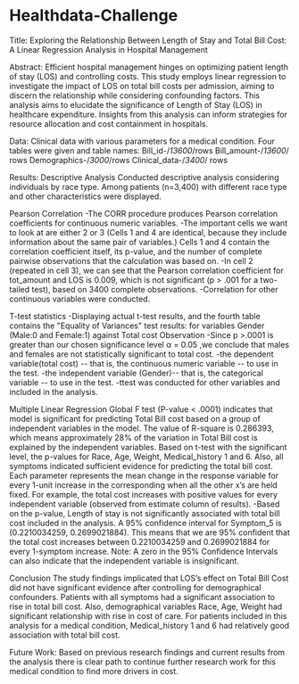 # Healthdata-Challenge

Title: Exploring the Relationship Between Length of Stay and Total Bill Cost: A Linear Regression Analysis in Hospital Management

Abstract:
Efficient hospital management hinges on optimizing patient length of stay (LOS) and controlling costs. This study employs linear regression to investigate the impact of LOS on total bill costs per admission, aiming to discern the relationship while considering confounding factors. This analysis aims to elucidate the significance of Length of Stay (LOS) in healthcare expenditure. Insights from this analysis can inform strategies for resource allocation and cost containment in hospitals.

Data:
Clinical data with various parameters for a medical condition. Four tables were given and table names: 
Bill_id-/*13600*/rows 
Bill_amount-/*13600*/ rows
Demographics-/*3000*/rows 
Clinical_data-/*3400*/ rows

Results:
Descriptive Analysis
Conducted descriptive analysis considering individuals by race type.  Among patients (n=3,400) with different race type and other characteristics were displayed.

Pearson Correlation
-The CORR procedure produces Pearson correlation coefficients for continuous numeric variables. 
-The important cells we want to look at are either 2 or 3 (Cells 1 and 4 are identical, because they include information about the same pair of variables.) Cells 1 and 4 contain the correlation coefficient itself, its p-value, and the number of complete pairwise observations that the calculation was based on.
-In cell 2 (repeated in cell 3), we can see that the Pearson correlation coefficient for tot_amount and LOS is 0.009, which is not significant (p > .001 for a two-tailed test), based on 3400 complete observations.
-Correlation for other continuous variables were conducted. 


T-test statistics
-Displaying actual t-test results, and the fourth table contains the "Equality of Variances" test results:
for variables Gender (Male:0 and Female:1) against Total cost
Observation
-Since p >.0001 is greater than our chosen significance level α = 0.05 ,we conclude that males and females are not statistically significant to total cost.
-the dependent variable(total cost) -- that is, the continuous numeric variable -- to use in the test. 
-the independent variable (Gender)-- that is, the categorical variable -- to use in the test. 
-ttest was conducted for other variables and included in the analysis.

Multiple Linear Regression
Global F test (P-value < .0001) indicates that model is significant for predicting Total Bill cost based on a group of independent variables in the model.
The value of R-square is 0.286393, which means approximately 28% of the variation in Total Bill cost is explained by the independent variables.
Based on t-test with the significant level, the p-values for Race, Age, Weight, Medical_history 1 and 6. Also, all symptoms indicated sufficient evidence for predicting the total bill cost. 
Each parameter represents the mean change in the response variable for every 1-unit increase in the corresponding when all the other x’s are held fixed. For example, the total cost increases with positive values for every independent variable (observed from estimate column of results).
-Based on the p-value, Length of stay is not significantly associated with total bill cost included in the analysis.
A 95% confidence interval for Symptom_5 is (0.2210034259, 0.2699021884). This means that we are 95% confident that the total cost increases between 0.2210034259 and 0.2699021884 for every 1-symptom increase. Note: A zero in the 95% Confidence Intervals can also indicate that the independent variable is insignificant. 

Conclusion
The study findings implicated that LOS’s effect on Total Bill Cost did not have significant evidence after controlling for demographical confounders. Patients with all symptoms had a significant association to rise in total bill cost. 
Also, demographical variables Race, Age, Weight had significant relationship with rise in cost of care.
For patients included in this analysis for a medical condition, Medical_history 1 and 6 had relatively good association with total bill cost.

Future Work: Based on previous research findings and current results from the analysis there is clear path to continue further research work for this medical condition to find more drivers in cost.








